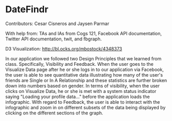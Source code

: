 DateFindr
===========
Contributors: Cesar Cisneros and Jaysen Parmar

With help from: TAs and IAs from Cogs 121, Facebook API documentation, Twitter API documentation, twit, and fbgraph.

D3 Visualization:
http://bl.ocks.org/mbostock/4348373

In our application we followed two Design Principles that we learned from class. Specifically, Visibility and Feedback. When the user goes to the Visualize Data page after he or she logs in to our application via Facebook, the user is able to see quantitative data illustrating how many of the user's friends are Single or In A Relationship and these statistics are further broken down into numbers based on gender. In terms of visibility, when the user clicks on Visualize Data, he or she is met with a system status indicator saying "Loading your profile data..." before the application loads the infographic. With regard to Feedback, the user is able to interact with the infographic and zoom in on different subsets of the data being displayed by clicking on the different sections of the graph.

